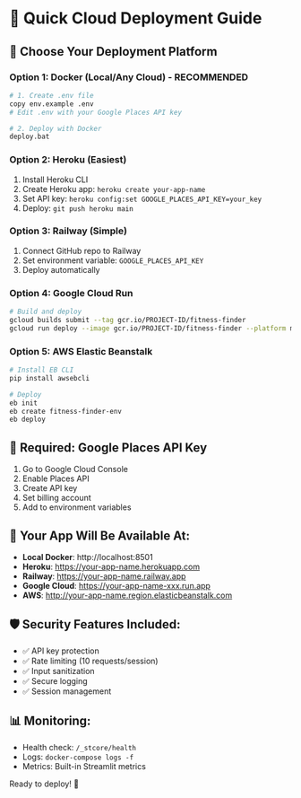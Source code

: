 # 🚀 Quick Cloud Deployment Guide

## 🎯 Choose Your Deployment Platform

### Option 1: Docker (Local/Any Cloud) - RECOMMENDED
```bash
# 1. Create .env file
copy env.example .env
# Edit .env with your Google Places API key

# 2. Deploy with Docker
deploy.bat
```

### Option 2: Heroku (Easiest)
1. Install Heroku CLI
2. Create Heroku app: `heroku create your-app-name`
3. Set API key: `heroku config:set GOOGLE_PLACES_API_KEY=your_key`
4. Deploy: `git push heroku main`

### Option 3: Railway (Simple)
1. Connect GitHub repo to Railway
2. Set environment variable: `GOOGLE_PLACES_API_KEY`
3. Deploy automatically

### Option 4: Google Cloud Run
```bash
# Build and deploy
gcloud builds submit --tag gcr.io/PROJECT-ID/fitness-finder
gcloud run deploy --image gcr.io/PROJECT-ID/fitness-finder --platform managed --allow-unauthenticated
```

### Option 5: AWS Elastic Beanstalk
```bash
# Install EB CLI
pip install awsebcli

# Deploy
eb init
eb create fitness-finder-env
eb deploy
```

## 🔑 Required: Google Places API Key
1. Go to Google Cloud Console
2. Enable Places API
3. Create API key
4. Set billing account
5. Add to environment variables

## 📱 Your App Will Be Available At:
- **Local Docker**: http://localhost:8501
- **Heroku**: https://your-app-name.herokuapp.com
- **Railway**: https://your-app-name.railway.app
- **Google Cloud**: https://your-app-name-xxx.run.app
- **AWS**: http://your-app-name.region.elasticbeanstalk.com

## 🛡️ Security Features Included:
- ✅ API key protection
- ✅ Rate limiting (10 requests/session)
- ✅ Input sanitization
- ✅ Secure logging
- ✅ Session management

## 📊 Monitoring:
- Health check: `/_stcore/health`
- Logs: `docker-compose logs -f`
- Metrics: Built-in Streamlit metrics

Ready to deploy! 🚀

